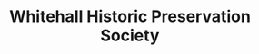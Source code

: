 ---
layout: repo
title: "Whitehall Historic Preservation Society"
id: 15542
permalink: repos/15542/
---
